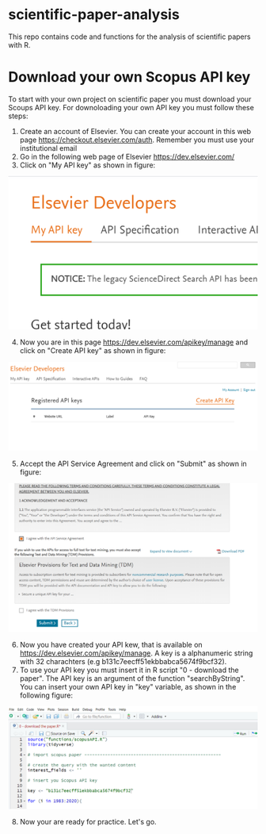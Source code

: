 # scientific-paper-analysis
This repo contains code and functions for the analysis of scientific papers with R. 

# Download your own Scopus API key
To start with your own project on scientific paper you must download your Scoups API key. For downoloading your own API key you must follow these steps:
1. Create an account of Elsevier. You can create your account in this web page https://checkout.elsevier.com/auth. Remember you must use your institutional email
2. Go in the following web page of Elsevier https://dev.elsevier.com/
3. Click on "My API key" as shown in figure:

![](Image/step_3.bmp)


4. Now you are in this page https://dev.elsevier.com/apikey/manage and click on "Create API key" as shown in figure:

![](Image/step_4.bmp)


5. Accept the API Service Agreement and click on "Submit" as shown in figure:

![](Image/step_5.bmp)


6. Now you have created your API kew, that is available on https://dev.elsevier.com/apikey/manage. A key is a alphanumeric string with 32 charachters (e.g b131c7eecff51ekbbabca5674f9bcf32).
7. To use your API key you must insert it in R script "0 - download the paper". The API key is an argument of the function "searchByString". You can insert your own API key in "key" variable, as shown in the following figure:

![](Image/step_7.bmp)

8. Now your are ready for practice. Let's go.


